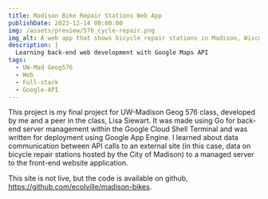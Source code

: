 ```yaml
---
title: Madison Bike Repair Stations Web App
publishDate: 2023-12-14 00:00:00
img: /assets/preview/576_cycle-repair.png
img_alt: A web app that shows bicycle repair stations in Madison, Wisconsin on a Google Map with notes on interactions overlaid on the map.
description: |
  Learning back-end web development with Google Maps API
tags:
  - UW-Mad Geog576
  - Web
  - Full-stack
  - Google-API
---
```


This project is my final project for UW-Madison Geog 576 class, developed by me and a peer in the class, Lisa Siewart. It was made using Go for back-end server management within the Google Cloud Shell Terminal and was written for deployment using Google App Engine. I learned about data communication between API calls to an external site (in this case, data on bicycle repair stations hosted by the City of Madison) to a managed server to the front-end website application.

This site is not live, but the code is available on github, <a href="https://github.com/ecolville/madison-bikes" target="_blank">https://github.com/ecolville/madison-bikes</a>.